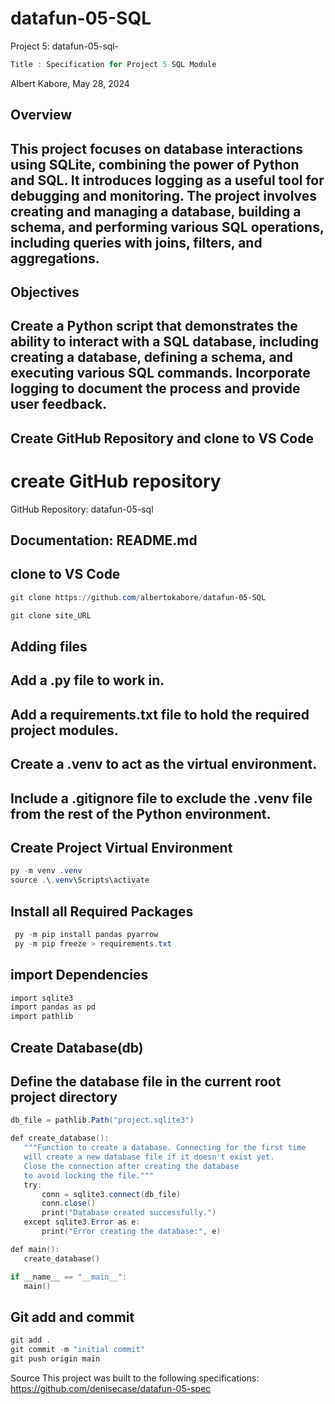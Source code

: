 # datafun-05-SQL
Project 5: datafun-05-sql-
```powershell
Title : Specification for Project 5 SQL Module
```

Albert Kabore, May 28, 2024

## Overview
## This project focuses on database interactions using SQLite, combining the power of Python and SQL. It introduces logging as a useful tool for debugging and monitoring. The project involves creating and managing a database, building a schema, and performing various SQL operations, including queries with joins, filters, and aggregations.

## Objectives
## Create a Python script that demonstrates the ability to interact with a SQL database, including creating a database, defining a schema, and executing various SQL commands. Incorporate logging to document the process and provide user feedback.

## Create GitHub Repository and clone to VS Code
# create GitHub repository

 GitHub Repository: datafun-05-sql
 ## Documentation: README.md
## clone to VS Code
```powershell
git clone https://github.com/albertokabore/datafun-05-SQL
```

```powershell
git clone site_URL
```
## Adding files
## Add a .py file to work in.
## Add a requirements.txt file to hold the required project modules.
## Create a .venv to act as the virtual environment.
## Include a .gitignore file to exclude the .venv file from the rest of the Python environment.
## Create Project Virtual Environment
 ```powershell
 py -m venv .venv
source .\.venv\Scripts\activate
```
## Install all Required Packages
```powershell
 py -m pip install pandas pyarrow
 py -m pip freeze > requirements.txt
 ```
## import Dependencies

```powershell
import sqlite3
import pandas as pd
import pathlib
```
## Create Database(db)
 ## Define the database file in the current root project directory
 
 ```powershell
 db_file = pathlib.Path("project.sqlite3")

def create_database():
    """Function to create a database. Connecting for the first time
    will create a new database file if it doesn't exist yet.
    Close the connection after creating the database
    to avoid locking the file."""
    try:
        conn = sqlite3.connect(db_file)
        conn.close()
        print("Database created successfully.")
    except sqlite3.Error as e:
        print("Error creating the database:", e)

def main():
    create_database()

if __name__ == "__main__":
    main()
```
## Git add and commit
```powershell
git add .
git commit -m "initial commit"
git push origin main
```
Source
This project was built to the following specifications: https://github.com/denisecase/datafun-05-spec